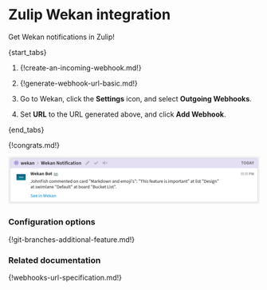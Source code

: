 # Zulip Wekan integration

Get Wekan notifications in Zulip!

{start_tabs}

1. {!create-an-incoming-webhook.md!}

1. {!generate-webhook-url-basic.md!}

1. Go to Wekan, click the **Settings** icon, and select **Outgoing Webhooks**.

1. Set **URL** to the URL generated above, and click **Add Webhook**.

{end_tabs}

{!congrats.md!}

![](/static/images/integrations/wekan/001.png)

### Configuration options

{!git-branches-additional-feature.md!}

### Related documentation

{!webhooks-url-specification.md!}

